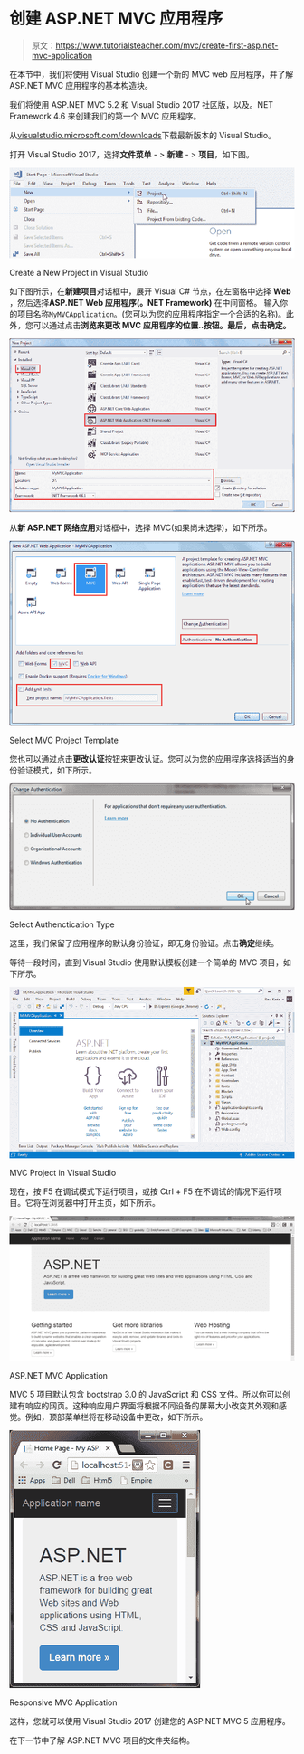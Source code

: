 # 创建 ASP.NET MVC 应用程序

> 原文：<https://www.tutorialsteacher.com/mvc/create-first-asp.net-mvc-application>

在本节中，我们将使用 Visual Studio 创建一个新的 MVC web 应用程序，并了解 ASP.NET MVC 应用程序的基本构造块。

我们将使用 ASP.NET MVC 5.2 和 Visual Studio 2017 社区版，以及。NET Framework 4.6 来创建我们的第一个 MVC 应用程序。

从[visualstudio.microsoft.com/downloads](https://visualstudio.microsoft.com/downloads/)下载最新版本的 Visual Studio。

打开 Visual Studio 2017，选择**文件菜单** - > **新建** - > **项目**，如下图。

[![Create MVC Application](img/dc0314d9450202a69c4fc5be8eaacbfa.png)](../../Content/images/mvc/create-mvc-project.png)

Create a New Project in Visual Studio



如下图所示，在**新建项目**对话框中，展开 Visual C# 节点，在左窗格中选择 **Web** ，然后选择**ASP.NET Web 应用程序(。NET Framework)** 在中间窗格。 输入你的项目名称`MyMVCApplication`。(您可以为您的应用程序指定一个合适的名称)。此外，您可以通过点击**浏览来更改 MVC 应用程序的位置..**按钮。最后，点击**确定。**

[![Select template](img/fc10d76106afd87763ab416da9c37a25.png)](../../Content/images/mvc/MVC-template.png)

从**新 ASP.NET 网络应用**对话框中，选择 MVC(如果尚未选择)，如下所示。

[![Create MVC App](img/9aeefbd0748790d9d51fa2929f9c9d3e.png)](../../Content/images/mvc/Create-MVC-Project2.png)

Select MVC Project Template



您也可以通过点击**更改认证**按钮来更改认证。您可以为您的应用程序选择适当的身份验证模式，如下所示。

[![Create simple MVC Application](img/21545986de5620e1a8acc6c576986b03.png)](../../Content/images/mvc/first-mvc-app4.png)

Select Authenctication Type



这里，我们保留了应用程序的默认身份验证，即无身份验证。点击**确定**继续。

等待一段时间，直到 Visual Studio 使用默认模板创建一个简单的 MVC 项目，如下所示。

[![MVC Application](img/92397686b75cf1fa4d79d23c49d1fafd.png)](../../Content/images/mvc/MVC-application.png)

MVC Project in Visual Studio



现在，按 F5 在调试模式下运行项目，或按 Ctrl + F5 在不调试的情况下运行项目。它将在浏览器中打开主页，如下所示。

[![Run MVC Application](img/58dafac28ebc526950c174006b95518c.png)](../../Content/images/mvc/first-mvc-app7.png)

ASP.NET MVC Application



MVC 5 项目默认包含 bootstrap 3.0 的 JavaScript 和 CSS 文件。所以你可以创建有响应的网页。这种响应用户界面将根据不同设备的屏幕大小改变其外观和感觉。例如，顶部菜单栏将在移动设备中更改，如下所示。

[![Responsive MVC Application 1](img/7a8e7ace64dce0703f4aeede68aa4497.png)](../../Content/images/mvc/first-mvc-app8.png) 

Responsive MVC Application



这样，您就可以使用 Visual Studio 2017 创建您的 ASP.NET MVC 5 应用程序。

在下一节中了解 ASP.NET MVC 项目的文件夹结构。